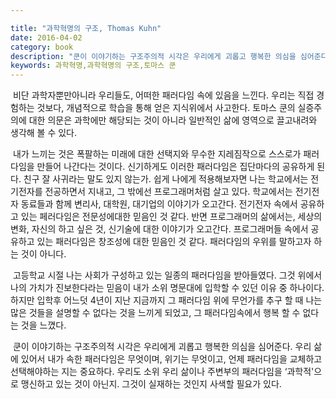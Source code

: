 ```yaml
---

title: "과학혁명의 구조, Thomas Kuhn"
date: 2016-04-02
category: book
description: "쿤이 이야기하는 구조주의적 시각은 우리에게 괴롭고 행복한 의심을 심어준다. 우리 삶에 있어서 내가 속한 패러다임은 무엇이며, 위기는 무엇이고, 언제 패러다임을 교체하고 선택해야하는 지는 중요하다. 우리도 소위 우리 삶이나 주변부의 패러다임을 ‘과학적'으로 맹신하고 있는 것이 아닌지. 그것이 실재하는 것인지 사색할 필요가 있다."
keywords: 과학혁명,과학혁명의 구조,토마스 쿤
---
```


&nbsp;비단 과학자뿐만아니라 우리들도, 어떠한 패러다임 속에 있음을 느낀다. 우리는 직접 경험하는 것보다, 개념적으로 학습을 통해 얻은 지식위에서 사고한다. 토마스 쿤의 실증주의에 대한 의문은 과학에만 해당되는 것이 아니라 일반적인 삶에 영역으로 끌고내려와 생각해 볼 수 있다.

&nbsp;내가 느끼는 것은 폭팔하는 미래에 대한 선택지와 무수한 지레짐작으로 스스로가 패러다임을 만들어 나간다는 것이다. 신기하게도 이러한 패러다임은 집단마다의 공유하게 된다. 친구 잘 사귀라는 말도 있지 않는가. 쉽게 나에게 적용해보자면 나는 학교에서는 전기전자를 전공하면서 지내고, 그 밖에선 프로그래머처럼 살고 있다. 학교에서는 전기전자 동료들과 함께 변리사, 대학원, 대기업의 이야기가 오고간다. 전기전자 속에서 공유하고 있는 페러다임은 전문성에대한 믿음인 것 같다. 반면 프로그래머의 삶에서는, 세상의 변화, 자신의 하고 싶은 것, 신기술에 대한 이야기가 오고간다. 프로그래머들 속에서 공유하고 있는 패러다임은 창조성에 대한 믿음인 것 같다. 패러다임의 우위를 말하고자 하는 것이 아니다.

&nbsp;고등학교 시절 나는 사회가 구성하고 있는 일종의 패러다임을 받아들였다. 그것 위에서 나의 가치가 진보한다라는 믿음이 내가 소위 명문대에 입학할 수 있던 이유 중 하나이다. 하지만 입학후 어느덧 4년이 지난 지금까지 그 패러다임 위에 무언가를 추구 할 때 나는 많은 것들을 설명할 수 없다는 것을 느끼게 되었고, 그 패러다임속에서 행복 할 수 없다는 것을 느꼈다.

&nbsp;쿤이 이야기하는 구조주의적 시각은 우리에게 괴롭고 행복한 의심을 심어준다. 우리 삶에 있어서 내가 속한 패러다임은 무엇이며, 위기는 무엇이고, 언제 패러다임을 교체하고 선택해야하는 지는 중요하다. 우리도 소위 우리 삶이나 주변부의 패러다임을 ‘과학적'으로 맹신하고 있는 것이 아닌지. 그것이 실재하는 것인지 사색할 필요가 있다.
